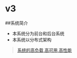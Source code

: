 # v3
##系统简介
* 本系统分为前台和后台系统
* 本系统以分布式架构
>[系统的高负载,高可用,高性能](https://baike.baidu.com/item/%E5%88%86%E5%B8%83%E5%BC%8F%E7%B3%BB%E7%BB%9F/4905336?fr=aladdin)
